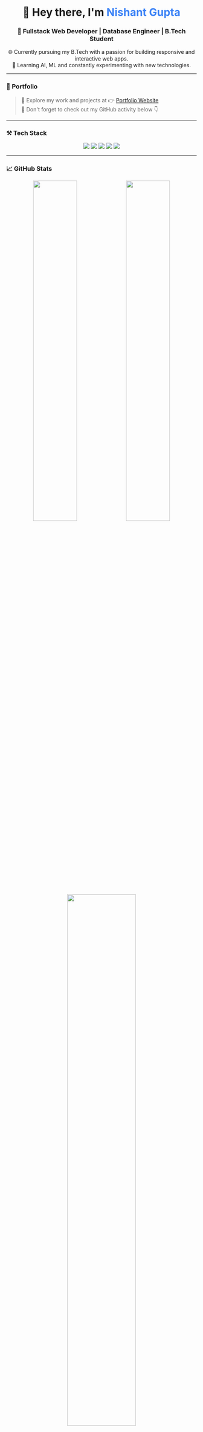 <h1 align="center">👋 Hey there, I'm <span style="color:#3b82f6;">Nishant Gupta</span></h1>
<p align="center"><em></em></p>
<h3 align="center">🚀 Fullstack Web Developer | Database Engineer | B.Tech Student</h3>

<p align="center">
  🌐 Currently pursuing my B.Tech with a passion for building responsive and interactive web apps. <br>
  🔭 Learning AI, ML and constantly experimenting with new technologies.
</p>

---

### 🔗 Portfolio

> 🎯 Explore my work and projects at 👉 [Portfolio Website](https://portfolio-two-amber-90.vercel.app/)  
> 📌 Don't forget to check out my GitHub activity below 👇

---

### ⚒️ Tech Stack

<p align="center">
  <img src="https://img.shields.io/badge/HTML5-E34F26?style=for-the-badge&logo=html5&logoColor=white" />
  <img src="https://img.shields.io/badge/CSS3-1572B6?style=for-the-badge&logo=css3&logoColor=white" />
  <img src="https://img.shields.io/badge/JavaScript-F7DF1E?style=for-the-badge&logo=javascript&logoColor=black" />
  <img src="https://img.shields.io/badge/Python-3776AB?style=for-the-badge&logo=python&logoColor=white" />
  <img src="https://img.shields.io/badge/Git-F05032?style=for-the-badge&logo=git&logoColor=white" />
</p>

---

### 📈 GitHub Stats

<p align="center">
  <img src="https://github-readme-stats.vercel.app/api?username=nishant0820&show_icons=true&theme=radical&hide_border=true" width="48%" />
  <img src="https://github-readme-streak-stats.herokuapp.com/?user=nishant0820&theme=radical&hide_border=true" width="48%" />
</p>

<p align="center">
  <img src="https://github-readme-stats.vercel.app/api/top-langs/?username=nishant0820&layout=compact&theme=radical&hide_border=true" width="60%" />
</p>


### 📫 Let's Connect

- 📧 Gmail: **gupta.nishant08042004@gmail.com**
- 🌍 Portfolio: https://portfolio-two-amber-90.vercel.app/

---

<p align="center"></p>
<p align="center">© 2025 Nishant Gupta
